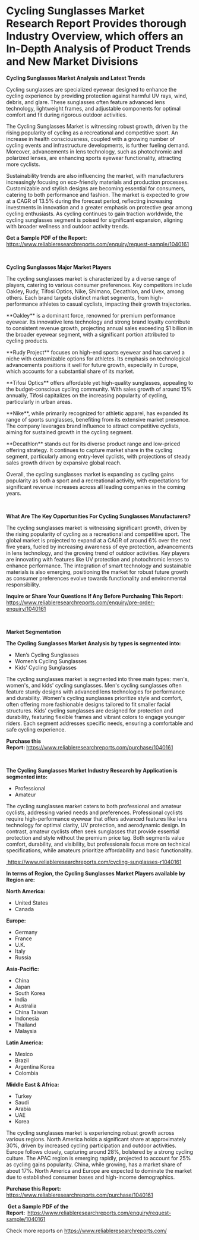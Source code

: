 <p><h1>Cycling Sunglasses Market Research Report Provides thorough Industry Overview, which offers an In-Depth Analysis of Product Trends and New Market Divisions</h1></p><p><strong>Cycling Sunglasses Market Analysis and Latest Trends</strong></p>
<p><p>Cycling sunglasses are specialized eyewear designed to enhance the cycling experience by providing protection against harmful UV rays, wind, debris, and glare. These sunglasses often feature advanced lens technology, lightweight frames, and adjustable components for optimal comfort and fit during rigorous outdoor activities.</p><p>The Cycling Sunglasses Market is witnessing robust growth, driven by the rising popularity of cycling as a recreational and competitive sport. An increase in health consciousness, coupled with a growing number of cycling events and infrastructure developments, is further fueling demand. Moreover, advancements in lens technology, such as photochromic and polarized lenses, are enhancing sports eyewear functionality, attracting more cyclists.</p><p>Sustainability trends are also influencing the market, with manufacturers increasingly focusing on eco-friendly materials and production processes. Customizable and stylish designs are becoming essential for consumers, catering to both performance and fashion. The market is expected to grow at a CAGR of 13.5% during the forecast period, reflecting increasing investments in innovation and a greater emphasis on protective gear among cycling enthusiasts. As cycling continues to gain traction worldwide, the cycling sunglasses segment is poised for significant expansion, aligning with broader wellness and outdoor activity trends.</p></p>
<p><strong>Get a Sample PDF of the Report:&nbsp;</strong> <a href="https://www.reliableresearchreports.com/enquiry/request-sample/1040161?utm_campaign=2040&utm_medium=2&utm_source=Github&utm_content=ia&utm_term=08022025&utm_id=cycling-sunglasses">https://www.reliableresearchreports.com/enquiry/request-sample/1040161</a></p>
<p>&nbsp;</p>
<p><strong>Cycling Sunglasses Major Market Players</strong></p>
<p><p>The cycling sunglasses market is characterized by a diverse range of players, catering to various consumer preferences. Key competitors include Oakley, Rudy, Tifosi Optics, Nike, Shimano, Decathlon, and Uvex, among others. Each brand targets distinct market segments, from high-performance athletes to casual cyclists, impacting their growth trajectories.</p><p>**Oakley** is a dominant force, renowned for premium performance eyewear. Its innovative lens technology and strong brand loyalty contribute to consistent revenue growth, projecting annual sales exceeding $1 billion in the broader eyewear segment, with a significant portion attributed to cycling products.</p><p>**Rudy Project** focuses on high-end sports eyewear and has carved a niche with customizable options for athletes. Its emphasis on technological advancements positions it well for future growth, especially in Europe, which accounts for a substantial share of its market.</p><p>**Tifosi Optics** offers affordable yet high-quality sunglasses, appealing to the budget-conscious cycling community. With sales growth of around 15% annually, Tifosi capitalizes on the increasing popularity of cycling, particularly in urban areas.</p><p>**Nike**, while primarily recognized for athletic apparel, has expanded its range of sports sunglasses, benefiting from its extensive market presence. The company leverages brand influence to attract competitive cyclists, aiming for sustained growth in the cycling segment.</p><p>**Decathlon** stands out for its diverse product range and low-priced offering strategy. It continues to capture market share in the cycling segment, particularly among entry-level cyclists, with projections of steady sales growth driven by expansive global reach.</p><p>Overall, the cycling sunglasses market is expanding as cycling gains popularity as both a sport and a recreational activity, with expectations for significant revenue increases across all leading companies in the coming years.</p></p>
<p>&nbsp;</p>
<p><strong>What Are The Key Opportunities For Cycling Sunglasses Manufacturers?</strong></p>
<p><p>The cycling sunglasses market is witnessing significant growth, driven by the rising popularity of cycling as a recreational and competitive sport. The global market is projected to expand at a CAGR of around 6% over the next five years, fueled by increasing awareness of eye protection, advancements in lens technology, and the growing trend of outdoor activities. Key players are innovating with features like UV protection and photochromic lenses to enhance performance. The integration of smart technology and sustainable materials is also emerging, positioning the market for robust future growth as consumer preferences evolve towards functionality and environmental responsibility.</p></p>
<p><strong>Inquire or Share Your Questions If Any Before Purchasing This Report:</strong> <a href="https://www.reliableresearchreports.com/enquiry/pre-order-enquiry/1040161?utm_campaign=2040&utm_medium=2&utm_source=Github&utm_content=ia&utm_term=08022025&utm_id=cycling-sunglasses">https://www.reliableresearchreports.com/enquiry/pre-order-enquiry/1040161</a></p>
<p>&nbsp;</p>
<p><strong>Market Segmentation</strong></p>
<p><strong>The Cycling Sunglasses Market Analysis by types is segmented into:</strong></p>
<p><ul><li>Men’s Cycling Sunglasses</li><li>Women’s Cycling Sunglasses</li><li>Kids’ Cycling Sunglasses</li></ul></p>
<p><p>The cycling sunglasses market is segmented into three main types: men's, women's, and kids' cycling sunglasses. Men's cycling sunglasses often feature sturdy designs with advanced lens technologies for performance and durability. Women's cycling sunglasses prioritize style and comfort, often offering more fashionable designs tailored to fit smaller facial structures. Kids' cycling sunglasses are designed for protection and durability, featuring flexible frames and vibrant colors to engage younger riders. Each segment addresses specific needs, ensuring a comfortable and safe cycling experience.</p></p>
<p><strong>Purchase this Report:&nbsp;</strong><a href="https://www.reliableresearchreports.com/purchase/1040161?utm_campaign=2040&utm_medium=2&utm_source=Github&utm_content=ia&utm_term=08022025&utm_id=cycling-sunglasses">https://www.reliableresearchreports.com/purchase/1040161</a></p>
<p>&nbsp;</p>
<p><strong>The Cycling Sunglasses Market Industry Research by Application is segmented into:</strong></p>
<p><ul><li>Professional</li><li>Amateur</li></ul></p>
<p><p>The cycling sunglasses market caters to both professional and amateur cyclists, addressing varied needs and preferences. Professional cyclists require high-performance eyewear that offers advanced features like lens technology for optimal clarity, UV protection, and aerodynamic design. In contrast, amateur cyclists often seek sunglasses that provide essential protection and style without the premium price tag. Both segments value comfort, durability, and visibility, but professionals focus more on technical specifications, while amateurs prioritize affordability and basic functionality.</p></p>
<p><a href="https://www.reliableresearchreports.com/cycling-sunglasses-r1040161?utm_campaign=2040&utm_medium=2&utm_source=Github&utm_content=ia&utm_term=08022025&utm_id=cycling-sunglasses">&nbsp;https://www.reliableresearchreports.com/cycling-sunglasses-r1040161</a></p>
<p><strong>In terms of Region, the Cycling Sunglasses Market Players available by Region are:</strong></p>
<p>
    <p> <strong> North America: </strong>
        <ul>
            <li>United States</li>
            <li>Canada</li>
        </ul>
        </p> 
    <p> <strong> Europe: </strong>
        <ul>
            <li>Germany</li>
            <li>France</li>
            <li>U.K.</li>
            <li>Italy</li>
            <li>Russia</li>
        </ul>
        </p> 
    <p> <strong> Asia-Pacific: </strong>
        <ul>
            <li>China</li>
            <li>Japan</li>
            <li>South Korea</li>
            <li>India</li>
            <li>Australia</li>
            <li>China Taiwan</li>
            <li>Indonesia</li>
            <li>Thailand</li>
            <li>Malaysia</li>
        </ul>
        </p> 
    <p> <strong> Latin America: </strong>
        <ul>
            <li>Mexico</li>
            <li>Brazil</li>
            <li>Argentina Korea</li>
            <li>Colombia</li>
        </ul>
        </p> 
    <p> <strong> Middle East & Africa: </strong>
        <ul>
            <li>Turkey</li>
            <li>Saudi</li>
            <li>Arabia</li>
            <li>UAE</li>
            <li>Korea</li>
        </ul>
    </p>
    </p>
<p><p>The cycling sunglasses market is experiencing robust growth across various regions. North America holds a significant share at approximately 30%, driven by increased cycling participation and outdoor activities. Europe follows closely, capturing around 28%, bolstered by a strong cycling culture. The APAC region is emerging rapidly, projected to account for 25% as cycling gains popularity. China, while growing, has a market share of about 17%. North America and Europe are expected to dominate the market due to established consumer bases and high-income demographics.</p></p>
<p><strong>Purchase this Report: </strong><a href="https://www.reliableresearchreports.com/purchase/1040161?utm_campaign=2040&utm_medium=2&utm_source=Github&utm_content=ia&utm_term=08022025&utm_id=cycling-sunglasses">https://www.reliableresearchreports.com/purchase/1040161</a></p>
<p>&nbsp;<strong>Get a Sample PDF of the Report:&nbsp;&nbsp;</strong><a href="https://www.reliableresearchreports.com/enquiry/request-sample/1040161?utm_campaign=2040&utm_medium=2&utm_source=Github&utm_content=ia&utm_term=08022025&utm_id=cycling-sunglasses">https://www.reliableresearchreports.com/enquiry/request-sample/1040161</a></p>
<p><strong></strong></p>
<p>Check more reports on <a href="https://www.reliableresearchreports.com/?utm_campaign=2040&utm_medium=2&utm_source=Github&utm_content=ia&utm_term=08022025&utm_id=cycling-sunglasses">https://www.reliableresearchreports.com/</a></p>